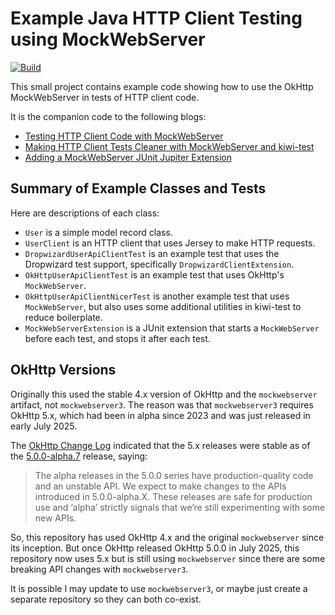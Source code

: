 # Example Java HTTP Client Testing using MockWebServer

[![Build](https://github.com/sleberknight/http-client-java-testing-blog-code-2025/actions/workflows/build.yml/badge.svg)](https://github.com/sleberknight/http-client-java-testing-blog-code-2025/actions/workflows/build.yml)

This small project contains example code showing how to use the OkHttp MockWebServer in tests of HTTP client code.

It is the companion code to the following blogs:

* [Testing HTTP Client Code with MockWebServer](http://www.sleberknight.com/blog/sleberkn/entry/testing_http_client_code_with)
* [Making HTTP Client Tests Cleaner with MockWebServer and kiwi-test](http://www.sleberknight.com/blog/sleberkn/entry/making_http_client_tests_cleaner)
* [Adding a MockWebServer JUnit Jupiter Extension](http://www.sleberknight.com/blog/sleberkn/entry/adding_a_mockwebserver_junit_jupiter)

## Summary of Example Classes and Tests

Here are descriptions of each class:

* `User` is a simple model record class.
* `UserClient` is an HTTP client that uses Jersey to make HTTP requests.
* `DropwizardUserApiClientTest` is an example test that uses the Dropwizard test support, specifically
  `DropwizardClientExtension`.
* `OkHttpUserApiClientTest` is an example test that uses OkHttp's `MockWebServer`.
* `OkHttpUserApiClientNicerTest` is another example test that uses `MockWebServer`, but also uses some additional
  utilities
  in kiwi-test to reduce boilerplate.
* `MockWebServerExtension` is a JUnit extension that starts a `MockWebServer` before each test, and stops it after each
  test.

## OkHttp Versions

Originally this used the stable 4.x version of OkHttp and the `mockwebserver` artifact, not `mockwebserver3`.
The reason was that `mockwebserver3` requires OkHttp 5.x, which had been in alpha since 2023 and was just released
in early July 2025.

The [OkHttp Change Log](https://square.github.io/okhttp/changelogs/changelog/) indicated that the 5.x releases were
stable as of the [5.0.0-alpha.7]([url](https://square.github.io/okhttp/changelogs/changelog/#version-500-alpha7)) release, saying:

> The alpha releases in the 5.0.0 series have production-quality code and an unstable API.
> We expect to make changes to the APIs introduced in 5.0.0-alpha.X.
> These releases are safe for production use and ‘alpha’ strictly signals that we’re still experimenting with some new APIs.

So, this repository has used OkHttp 4.x and the original `mockwebserver` since its inception.
But once OkHttp released OkHttp 5.0.0 in July 2025, this repository now uses 5.x but is still
using `mockwebserver` since there are some breaking API changes with `mockwebserver3`.

It is possible I may update to use `mockwebserver3`, or maybe just create a separate repository
so they can both co-exist.
